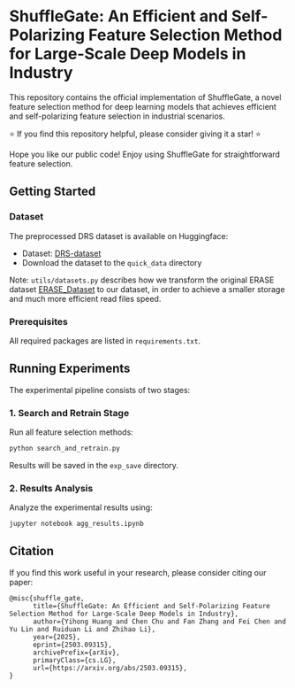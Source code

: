 # ShuffleGate: An Efficient and Self-Polarizing Feature Selection Method for Large-Scale Deep Models in Industry

This repository contains the official implementation of ShuffleGate, a novel feature selection method for deep learning models that achieves efficient and self-polarizing feature selection in industrial scenarios.

⭐ If you find this repository helpful, please consider giving it a star! ⭐

Hope you like our public code! Enjoy using ShuffleGate for straightforward feature selection.

## Getting Started

### Dataset
The preprocessed DRS dataset is available on Huggingface:
- Dataset: [DRS-dataset](https://huggingface.co/datasets/yihong-1101/DRS-dataset)
- Download the dataset to the `quick_data` directory

Note: `utils/datasets.py` describes how we transform the original ERASE dataset [ERASE_Dataset](https://huggingface.co/datasets/Jia-py/ERASE_Dataset) to our dataset, in order to achieve a smaller storage and much more efficient read files speed.

### Prerequisites
All required packages are listed in `requirements.txt`.

## Running Experiments

The experimental pipeline consists of two stages:

### 1. Search and Retrain Stage
Run all feature selection methods:
```bash
python search_and_retrain.py
```
Results will be saved in the `exp_save` directory.

### 2. Results Analysis
Analyze the experimental results using:
```bash
jupyter notebook agg_results.ipynb
```



## Citation
If you find this work useful in your research, please consider citing our paper:
```
@misc{shuffle_gate,
      title={ShuffleGate: An Efficient and Self-Polarizing Feature Selection Method for Large-Scale Deep Models in Industry}, 
      author={Yihong Huang and Chen Chu and Fan Zhang and Fei Chen and Yu Lin and Ruiduan Li and Zhihao Li},
      year={2025},
      eprint={2503.09315},
      archivePrefix={arXiv},
      primaryClass={cs.LG},
      url={https://arxiv.org/abs/2503.09315}, 
}
```
